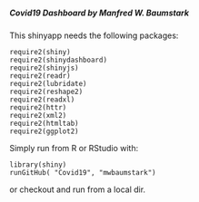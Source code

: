 #####  Covid19 Dashboard by Manfred W. Baumstark 

This shinyapp needs the following packages:

    require2(shiny)
    require2(shinydashboard)
    require2(shinyjs)
    require2(readr)
    require2(lubridate)
    require2(reshape2)
    require2(readxl)
    require2(httr)
    require2(xml2)
    require2(htmltab)
    require2(ggplot2)

Simply run from R or RStudio with:

    library(shiny)
    runGitHub( "Covid19", "mwbaumstark")

or checkout and run from a local dir.